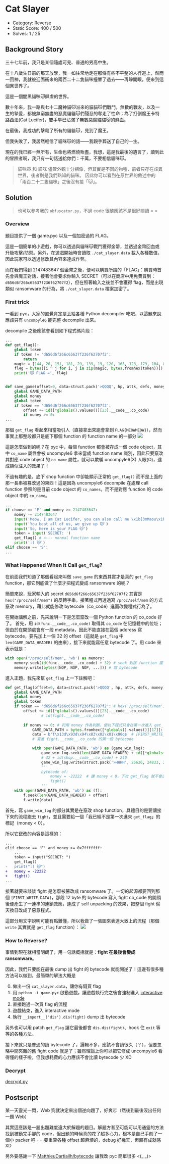 # Cat Slayer

- Category: Reverse
- Static Score: 400 / 500
- Solves: 1 / 25

## Background Story

三十七年前，我只是某個隨處可見、普通的男高中生。

在十八歲生日前的那天放學，我一如往常地走在那條有些不平整的人行道上，然而一回神，我就被迎面衝來的兩百二十二隻貓咪撞暈了過去——再睜開眼，便來到這個異世界了。

這是一個闇黑貓咪🐱肆虐的世界。

數十年來，我一路與七十二魔神貓🐱派來的貓貓🐱們戰鬥，無數的戰友，以及一生的摯愛，都被無窮無盡的惡魔貓貓🐱們殘忍的奪走了性命；為了打倒魔王卡特路西法(Cat Lucifer)，雙手早已沾滿了無數惡魔貓貓🐱的鮮血。

在最後，我成功的擊殺了所有的貓貓🐱，見到了魔王。

但我失敗了，我居然輕信了貓咪🐱的話——我親手葬送了自己的一生。

現在的我已經一無所有，生命也將燃燒殆盡，我想，這是我最後的遺言了，讀到此的冒險者啊，我只有一句話送給你們：千萬，不要相信貓咪🐱。

> 貓咪🐱 和 貓咪 儘管外觀十分相像，但其實是不同的物種，前者只存在該異世界，後者則是我們熟知的貓咪。
> 因此你可以看到在原世界的敘述中的「兩百二十二隻貓咪」之後沒有接「🐱」。

## Solution

> 也可以參考我的 `obfuscator.py`，不過 code 很醜應該不是很好閱讀 = =

### Overview

題目提供了一個 game.pyc 以及一個加密過的 FLAG。

這是一個簡單的小遊戲，你可以透過與貓咪🐱戰鬥獲得金幣，並透過金幣回血或升級攻擊/防禦。另外，在遊戲開始時會讀取 `./cat_slayer.data` 載入各種數值，因此玩家可以透過修改其內容來達成作弊。

而在我們得到 2147483647 個金幣之後，便可以購買所謂的「FLAG」：購買時首先會與魔王對話，接著他會要求你輸入 SECRET（可以在商店中用免費買到：`d656d6f266c65637f236f62707f2`），但在照著輸入之後並不會獲得 flag，而是出現類似 ransomware 的行為，將 `./cat_slayer.data` 檔案加密了。


### First trick

一看到 pyc，大家的直覺肯定是丟給各種 Python decompiler 吃吧，以這題來說應該只有 `uncompyle6` 能完整 decompile 出來。

decompile 之後應該會看到如下程式碼片段：
```python
...
def get_flag():
    global token
    if token != 'd656d6f266c65637f236f62707f2':
        return
    magic = [144, 26, 151, 181, 29, 139, 19, 120, 165, 123, 179, 104, 80, 143]
    fl4g = bytes([i ^ j for i, j in zip(magic, bytes.fromhex(token))])
    print('🐱 FLAG =', fl4g)


def save_game(offset=0, data=struct.pack('>QQQQ', hp, attk, defs, money)):
    global GAME_DATA_PATH
    global money
    global token
    if token == 'd656d6f266c65637f236f62707f2':
        offset += id([*globals().values()][23].__code__.co_code)
        if money >= 0:
...
```

那個 `get_flag` 看起來相當吸引人（直接拿出來跑會拿到 `FLAG{MEOWMEOW}`），然而事實上那整段都只是底下那個 function 的 function name 的一部分
![](./assets/fake-func-name.png)

這是怎麼做到的呢？在 pyc 中，每個 function 都會被存成一個 code object，其中 `co_name` 屬性會被 uncompyle6 拿來當成 function name 識別，因此只要竄改其對應 code object 的 `co_name` 屬性，就可以欺騙 uncompyle6(X) 人眼(O)，達成類似注入的效果了！

不過有趣的是，底下 shop function 中卻能顯示正常的 `get_flag()` 而不是上面的那一長串被篡改過的東西！這是因為 uncompyle6 decompile 在處理 call function 參照的是目前 code object 的 `co_names`，而不是對應 function 的 code object 中的 `co_name`。

```python
...
if choose == 'F' and money >= 2147483647:
    money -= 2147483647
    input('Meow, I am Cat Lucifer, you can also call me \x1b[3mMaou\x1b[23m 🐱')
    input('You beat all of us, we give up 🐱')
    input('So, here is your FLAG 🐱')
    token = input('SECRET: ')
    get_flag() # <--- normal function name
    print(':) 🐱')
elif choose == 'S':
...
```

### What Happened When It Call `get_flag`?

在前面我們知道了那個看起來叫做 `save_game` 的東西其實才是真的 `get_flag` function，那它到底做了什麼才把程式變成 ransomware 的呢？

簡單來說，玩家輸入的 secret `d656d6f266c65637f236f62707f2` 其實是 `hex("/proc/self/mem")` 的反轉字串。接著程式再透過寫 `/proc/self/mem` 的方式竄改 memory，藉此就能修改 bytecode（co_code）進而改變程式行為了。

在開始講解之前，先來說明一下是怎麼竄改一個 Python function 的 co_code 好了。
首先，用 `id(func.__code__.co_code)` 取得其 `co_code` 在記憶體中的位址；但由於在開頭處會有一段 metadata，因此不能直接在這個 address 寫 bytecode，要先加上一個 32 的 offset（這就是 `get_flag` 中 `len(GAME_DATA_HEADER)` 的由來），接下來就能寫任意 bytecode 了。用 code 來表示就是：

```python
with open("/proc/self/mem", 'wb') as memory:
    memory.seek(id(func.__code__.co_code) + 32) # seek 到該 function 擺 bytecode 的地方
    memory.write(bytes([NOP, NOP, NOP, ...])) # 寫 bytecode
```

進入正題，我先來幫 `get_flag` 上一下註解吧：
```python
def get_flag(offset=0, data=struct.pack('>QQQQ', hp, attk, defs, money)):
    global GAME_DATA_PATH
    global money
    global token
    if token == 'd656d6f266c65637f236f62707f2': # hex('/proc/self/mem')[::-1]
        offset += id([*globals().values()][23].__code__.co_code)
                # id(fight.__code__.co_code)
        
        if money >= 0: # 利用 money 作為判斷，使以下程式只會在第一次進入 get_flag 時執行
            GAME_DATA_PATH = bytes.fromhex([*globals().values()][17][::-1]) # '/proc/self/mem'
            data = b't\x13d\x93d\x94\x83\x02\x01\x00q$' # [FIRST_WRITE_DATA]
            # 寫進 fight.__code__.co_code 的第一段 bytecode

            with open(GAME_DATA_PATH, 'wb') as (game_win_log):
                game_win_log.seek(len(GAME_DATA_HEADER) + id([*globals().values()][24].__code__.co_code) + 240)
                # 32 + id(shop.__code__.co_code) + 240
                game_win_log.write(struct.pack('>HHHH', 25626, 24833, 29707, 33536))
                '''
                bytecode of:
                    money = -22222  # 讓 money < 0，下次 get_flag 就不會進來這個 if 了
                    fight()
                '''
    with open(GAME_DATA_PATH, 'wb') as (f):
        f.seek(len(GAME_DATA_HEADER) + offset)
        f.write(data)
```

首先，寫 `game_win_log` 的部分其實是在竄改 shop function，具體目的是要讓接下來的流程跑去 `fight`，並且需要給一個「我已經不是第一次進來 `get_flag`」的標記（money < 0）。

所以它竄改的內容是這樣的：
```diff
...
elif choose == 'F' and money >= 0x7fffffff:
    ...
    token = input("SECRET: ")
    get_flag()
-   print(":) 🐱")
+   money = -22222
+   fight()
...
```

接著就要來談談 fight 是怎麼被篡改成 ransomware 了。一切的起源都要回到那個 `[FIRST_WRITE_DATA]`，那段 12 byte 的 bytecode 寫入 fight co_code 的開頭後便產生了一連串的連鎖效應，達成了 self unpacking 的效果，把整個 fight 偷天換日改成了惡意程式。

這部分用文字說明可能有點難懂，所以我做了一張圖來表達大致上的流程（那個 `write` 其實就是 `get_flag` function）：
![](./assets/self-unpacking.png)

### How to Reverse?

事情到現在就相當明朗了，用一句話概括就是：**fight 在最後會變成 ransomware**。

因此，我們只要能在最後 dump 出 fight 的 bytecode 就能開逆了！這邊有很多種方法可以做到，最簡單的解法大概是

0. 做出一份 `cat_slayer.data`，讓你有錢買 flag
1. 用 `python -i game.pyc` 啟動遊戲，讓遊戲執行完之後會強制進入 [interactive mode](https://docs.python.org/3/using/cmdline.html#cmdoption-i)
2. 直接跑過一次買 flag 的流程
3. 遊戲結束，進入 interactive mode
4. 執行 `__import__('dis').dis(fight)` dump 出 bytecode

另外也可以用 patch `get_flag` 讓它最後都會 `dis.dis(fight)`、hook 住 `exit` 等等的各種方法。

接下來就只是普通的讀 bytecode 了，邏輯不多，應該不會讀很久（？），但要忽略中間夾雜的舊 fight code 就是了；雖然理論上你可以把它修成 uncompyle6 看得懂的樣子啦，但我想耗費的心力應該不會比讀 bytecode 少 XD

### Decrypt

[decrypt.py](./src/decrypt.py)

## Postscript

某一天靈光一閃，Web 狗就決定來出個逆向題了，好爽ㄛ（然後到最後沒出任何一題 Web）

其實這應該是一題出題難度遠大於解題的題目。解題方甚至可能可以用通靈的方法找到被動完手腳的 code，但出題的時候真的花了超多心力，根本是自己手刻了一個小 packer 吧⋯⋯要重算各種 offset 超麻煩的，debug 好幾天，但超有成就感 XD

另外要感謝一下 [MatthieuDartiailh/bytecode](https://github.com/MatthieuDartiailh/bytecode) 讓我改 pyc 簡單很多 <(_ _)>